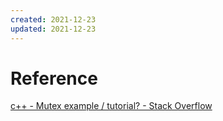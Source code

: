 ```yaml
---
created: 2021-12-23
updated: 2021-12-23
---
```



# Reference
[c++ - Mutex example / tutorial? - Stack Overflow](https://stackoverflow.com/questions/4989451/mutex-example-tutorial)

